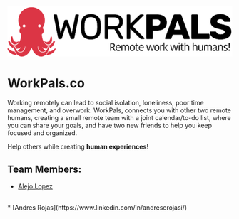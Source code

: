 ![Work Pals CO](images/workpals-logo.png?raw=true "WorkPals.co")

# WorkPals.co
Working remotely can lead to social isolation, loneliness, poor time management, and overwork. WorkPals, connects you with other two remote humans, creating a small remote team with a joint calendar/to-do list, where you can share your goals, and have two new friends to help you keep focused and organized.

Help others while creating __human experiences__!

## Team Members:

* [Alejo Lopez](https://www.linkedin.com/in/alejolo311/)
</br>
* [Andres Rojas](https://www.linkedin.com/in/andreserojasi/)
